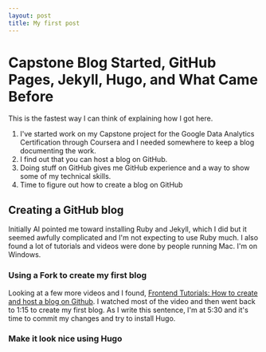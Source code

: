 ```yaml
---
layout: post
title: My first post
---
```


# Capstone Blog Started, GitHub Pages, Jekyll, Hugo, and What Came Before

This is the fastest way I can think of explaining how I got here.

1. I've started work on my Capstone project for the Google Data Analytics Certification through Coursera and I needed somewhere to keep a blog documenting the work.
2. I find out that you can host a blog on GitHub.
3. Doing stuff on GitHub gives me GitHub experience and a way to show some of my technical skills.
4. Time to figure out how to create a blog on GitHub

## Creating a GitHub blog

Initially AI pointed me toward installing Ruby and Jekyll, which I did but it seemed awfully complicated and I'm not expecting to use Ruby much. I also found a lot of tutorials and videos were done by people running Mac. I'm on Windows. 

### Using a Fork to create my first blog
Looking at a few more videos and I found, [Frontend Tutorials: How to create and host a blog on Github](https://youtu.be/nTLzLhFG9mc?si=0mrwfrmzm-YLJRKs). I watched most of the video and then went back to 1:15 to create my first blog. As I write this sentence, I'm at 5:30 and it's time to commit my changes and try to install Hugo.   

### Make it look nice using Hugo
